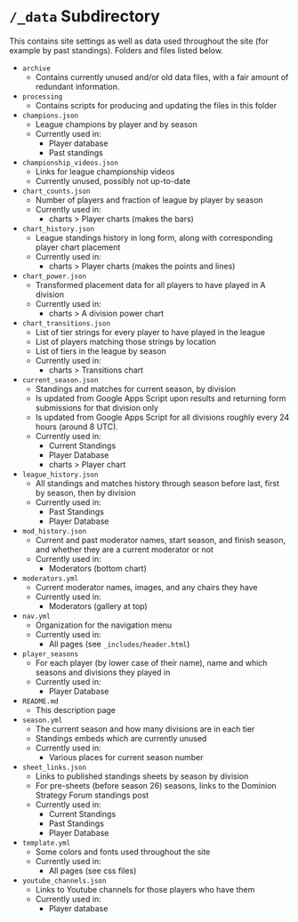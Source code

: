 # `/_data` Subdirectory

This contains site settings as well as data used throughout the site (for example by past standings). Folders and files listed below.

- `archive`
	- Contains currently unused and/or old data files, with a fair amount of redundant information.
- `processing`
	- Contains scripts for producing and updating the files in this folder
- `champions.json`
	- League champions by player and by season
	- Currently used in:
		- Player database
		- Past standings
- `championship_videos.json`
	- Links for league championship videos
	- Currently unused, possibly not up-to-date
- `chart_counts.json`
	- Number of players and fraction of league by player by season
	- Currently used in:
		- charts > Player charts (makes the bars)
- `chart_history.json`
	- League standings history in long form, along with corresponding player chart placement
	- Currently used in:
		- charts > Player charts (makes the points and lines)
- `chart_power.json`
	- Transformed placement data for all players to have played in A division
	- Currently used in:
		- charts > A division power chart
- `chart_transitions.json`
	- List of tier strings for every player to have played in the league
	- List of players matching those strings by location
	- List of tiers in the league by season
	- Currently used in:
		- charts > Transitions chart
- `current_season.json`
	- Standings and matches for current season, by division
	- Is updated from Google Apps Script upon results and returning form submissions for that division only
	- Is updated from Google Apps Script for all divisions roughly every 24 hours (around 8 UTC).
	- Currently used in:
		- Current Standings
		- Player Database
		- charts > Player chart
- `league_history.json`
	- All standings and matches history through season before last, first by season, then by division
	- Currently used in:
		- Past Standings
		- Player Database
- `mod_history.json`
	- Current and past moderator names, start season, and finish season, and whether they are a current moderator or not
	- Currently used in:
		- Moderators (bottom chart)
- `moderators.yml`
	- Current moderator names, images, and any chairs they have
	- Currently used in:
		- Moderators (gallery at top)
- `nav.yml`
	- Organization for the navigation menu
	- Currently used in:
		- All pages (see `_includes/header.html`)
- `player_seasons`
	- For each player (by lower case of their name), name and which seasons and divisions they played in
	- Currently used in:
		- Player Database
- `README.md`
	- This description page
- `season.yml`
	- The current season and how many divisions are in each tier
	- Standings embeds which are currently unused
	- Currently used in:
		- Various places for current season number
- `sheet_links.json`
	- Links to published standings sheets by season by division
	- For pre-sheets (before season 26) seasons, links to the Dominion Strategy Forum standings post
	- Currently used in:
		- Current Standings
		- Past Standings
		- Player Database
- `template.yml`
	- Some colors and fonts used throughout the site
	- Currently used in:
		- All pages (see css files)
- `youtube_channels.json`
	- Links to Youtube channels for those players who have them
	- Currently used in:
		- Player database
